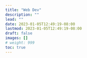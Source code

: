 ```yaml
---
title: "Web Dev"
description: ""
lead: ""
date: 2023-01-05T12:49:19-08:00
lastmod: 2023-01-05T12:49:19-08:00
draft: false
images: []
# weight: 999
toc: true
---
```

